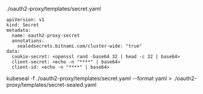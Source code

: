 ./oauth2-proxy/templates/secret.yaml
```
apiVersion: v1
kind: Secret
metadata:
  name: oauth2-proxy-secret
  annotations:
    sealedsecrets.bitnami.com/cluster-wide: "true"
data:
  cookie-secret: <openssl rand -base64 32 | head -c 32 | base64>
  client-secret: <echo -n "****" | base64>
  client-id: <echo -n "****" | base64>
  ```

  kubeseal -f ./oauth2-proxy/templates/secret.yaml --format yaml > ./oauth2-proxy/templates/secret-sealed.yaml